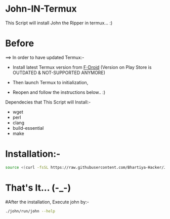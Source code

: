 # John-IN-Termux
This Script will install John the Ripper in termux... :)

# Before

==> In order to have updated Termux:-

- Install latest Termux version from [F-Droid](https://f-droid.org/en/packages/com.termux/) (Version on Play Store is OUTDATED & NOT-SUPPORTED ANYMORE)

- Then launch Termux to initialization,

- Reopen and follow the instructions below.. :)



Dependecies that This Script will Install:-

* wget
* perl
* clang
* build-essential
* make

# Installation:-

```bash
source <(curl -fsSL https://raw.githubusercontent.com/Bhartiya-Hacker/John-IN-Termux/master/john.sh)
```

# That's It... (-_-)

#After the installation, Execute john by:- 

```bash
./john/run/john --help
```
